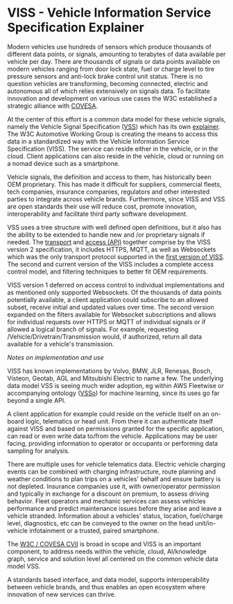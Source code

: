 # VISS - Vehicle Information Service Specification Explainer

Modern vehicles use hundreds of sensors which produce thousands of different data points, or signals, amounting to terabytes of data available per vehicle per day. There are thousands of signals or data points available on modern vehicles ranging from door lock state, fuel or charge level to tire pressure sensors and anti-lock brake control unit status. There is no question vehicles are transforming, becoming connected, electric and autonomous all of which relies extensively on signals data. 
To facilitate innovation and development on various use cases the W3C established a strategic alliance with [COVESA](https://covesa.global).

At the center of this effort is a common data model for these vehicle signals, namely the Vehicle Signal Specification ([VSS](https://covesa.github.io/vehicle_signal_specification/)) which has its own [explainer](https://www.covesa.global/sites/default/files/COVESA%20Vehicle%20Signal%20Specification_060122.pdf). The W3C Automotive Working Group is creating the means to access this data in a standardized way with the Vehicle Information Service Specification (VISS). The service can reside either in the vehicle, or in the cloud. Client applications can also reside in the vehicle, cloud or running on a nomad device such as a smartphone. 

Vehicle signals, the definition and access to them, has historically been OEM proprietary. This has made it difficult for suppliers, commercial fleets, 
tech companies, insurance companies, regulators and other interested parties to integrate across vehicle brands. Furthermore, since VISS and VSS are open standards their use will reduce cost, promote innovation, interoperability and facilitate third party software development.

VSS uses a tree structure with well defined open definitions, but it also has the ability to be extended to handle new and /or proprietary signals if 
needed. The [transport](https://www.w3.org/standards/history/viss2-transport) and [access (API)](https://www.w3.org/TR/viss2-core/) together comprise by the VISS version 2 specification, it includes HTTPS, MQTT, as well as Websockets which was the only 
transport protocol supported in the [first version of VISS](https://www.w3.org/TR/vehicle-information-service/). The second and current version of the VISS includes a complete access control model, and filtering techniques to better fit OEM requirements. 

VISS version 1 deferred on access control to individual implementations and as mentioned only supported Websockets. Of the thousands of data points potentially available, a client application could subscribe to an allowed subset, receive initial and updated values over time. The second version expanded on the filters available for Websocket subscriptions and allows for individual requests over HTTPS or MQTT of individual signals or if allowed a logical branch of signals. For example, requesting /Vehicle/Drivetrain/Transmission would, if authorized, return all data available for a vehicle's transmission. 

_Notes on implementation and use_

VISS has known implementations by Volvo, BMW, JLR, Renesas, Bosch, Visteon, Geotab, AGL and Mitsubishi Electric to name a few. 
The underlying data model VSS is seeing much wider adoption, eg within AWS Fleetwise or accompanying ontology ([VSSo](https://www.w3.org/TR/vsso/)) for machine learning, since its uses go far beyond a single API.

A client application for example could reside on the vehicle itself on an on-board logic, telematics or head unit. From there it can authenticate itself against VISS and based on permissions granted for the specific application, can read or even write data to/from the vehicle. Applications may be user facing, providing information to operator or occupants or performing data sampling for analysis.

There are multiple uses for vehicle telematics data. Electric vehicle charging events can be combined with charging infrastructure, route planning and weather conditions to plan trips on a vehicles' behalf and ensure battery is not depleted. Insurance companies use it, with owner/operator permission and typically in exchange for a discount on premium, to assess driving behavior. Fleet operators and mechanic services can assess vehicles performance and predict maintenance issues before they arise and leave a vehicle stranded. Information about a vehicles' status, location, fuel/charge level, diagnostics, etc can be conveyed to the owner on the head unit/in-vehicle infotainment or a trusted, paired smartphone. 

The [W3C / COVESA CVII](https://wiki.covesa.global/display/WIK4/Common+Vehicle+Interface+Initiative+-+Home) is broad in scope and VISS is an important 
component, to address needs within the vehicle, cloud, AI/knowledge graph, service and solution level all centered on the common vehicle data model VSS.

A standards based interface, and data model, supports interoperability between vehicle brands, and thus enables an open ecosystem where innovation of 
new services can thrive.
